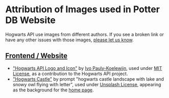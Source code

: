 # Attribution of Images used in Potter DB Website

Hogwarts API use images from different authors. If you see a broken link or have any other issues with those images, [please let us know](https://github.com/ivopauly/hogwarts-api/issues/new/choose).

## [Frontend / Website](https://hogwarts-api.com)

- ["Hogwarts API Logo and Icon"](public/logo.png) by [Ivo Pauly-Koelewijn](https://github.com/ivopauly), used under [MIT License](LICENSE), as a contribution to the Hogwarts API project.
- ["Hogwarts Castle"](https://chatgpt.com) by prompt "hogwarts castle landscape with lake and snowy owl flying with letter", used under [Unsplash License](https://unsplash.com/license), appearing as the background for the [home page](https://hogwarts-api.com).
<!-- - ["Picture Name"](https://picture.source) by [Author Name](https://author.name), used under [License Type](https://license.type), used as [used location](https://used.location) -->

